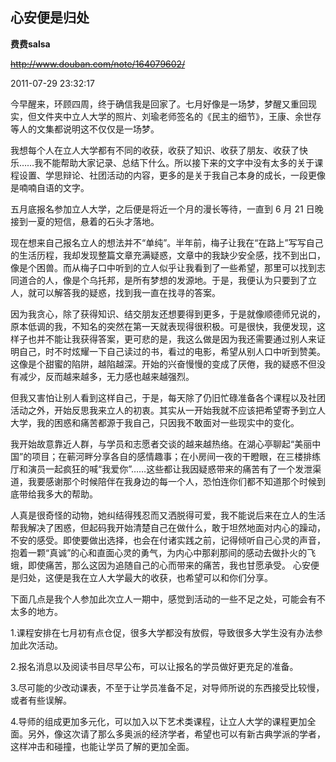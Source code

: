 ## 心安便是归处

**费费salsa**

~~http://www.douban.com/note/164079602/~~

2011-07-29 23:32:17

今早醒来，环顾四周，终于确信我是回家了。七月好像是一场梦，梦醒又重回现实，但文件夹中立人大学的照片、刘瑜老师签名的《民主的细节》，王康、余世存等人的文集都说明这不仅仅是一场梦。

我想每个人在立人大学都有不同的收获，收获了知识、收获了朋友、收获了快乐……我不能帮助大家记录、总结下什么。所以接下来的文字中没有太多的关于课程设置、学思辩论、社团活动的内容，更多的是关于我自己本身的成长，一段更像是喃喃自语的文字。

五月底报名参加立人大学，之后便是将近一个月的漫长等待，一直到 6 月 21 日晚接到一夏的短信，悬着的石头才落地。

现在想来自己报名立人的想法并不“单纯”。半年前，梅子让我在“在路上”写写自己的生活历程，我却发现整篇文章充满疑惑，文章中的我缺少安全感，找不到出口，像是个困兽。而从梅子口中听到的立人似乎让我看到了一些希望，那里可以找到志同道合的人，像是个乌托邦，是所有梦想的发源地。于是，我便认为只要到了立人，就可以解答我的疑惑，找到我一直在找寻的答案。

因为我贪心，除了获得知识、结交朋友还想要得到更多，于是就像顺德师兄说的，原本低调的我，不知名的突然在第一天就表现得很积极。可是很快，我便发现，这样子也并不能让我获得答案，更可悲的是，我这么做是因为我还需要通过别人来证明自己，时不时炫耀一下自己读过的书，看过的电影，希望从别人口中听到赞美。这像是个甜蜜的陷阱，越陷越深。开始的兴奋慢慢的变成了厌倦，我的疑惑不但没有减少，反而越来越多，无力感也越来越强烈。

但我又害怕让别人看到这样自己，于是，每天除了仍旧忙碌准备各个课程以及社团活动之外，开始反思我来立人的初衷。其实从一开始我就不应该把希望寄予到立人大学，我的困惑和痛苦都源于我自己，只因我不敢面对一些现实中的变化。

我开始故意靠近人群，与学员和志愿者交谈的越来越热络。在湖心亭聊起“美丽中国”的项目；在蕲河畔分享各自的感情趣事；在小房间一夜的干瞪眼，在三楼排练厅和演员一起疯狂的喊“我爱你”……这些都让我因疑惑带来的痛苦有了一个发泄渠道，我要感谢那个时候陪伴在我身边的每一个人，恐怕连你们都不知道那个时候到底带给我多大的帮助。

人真是很奇怪的动物，她纠结得残忍而又洒脱得可爱，我不能说后来在立人的生活帮我解决了困惑，但起码我开始清楚自己在做什么，敢于坦然地面对内心的躁动，不安的感受。即使要做出选择，也会在付诸实践之前，记得倾听自己心灵的声音，抱着一颗“真诚”的心和直面心灵的勇气，为内心中那刹那间的感动去做扑火的飞蛾，即使痛苦，那么这因为追随自己的心而带来的痛苦，我也甘愿承受。
心安便是归处，这便是我在立人大学最大的收获，也希望可以和你们分享。

下面几点是我个人参加此次立人一期中，感觉到活动的一些不足之处，可能会有不太多的地方。

1.课程安排在七月初有点仓促，很多大学都没有放假，导致很多大学生没有办法参加此次活动。

2.报名消息以及阅读书目尽早公布，可以让报名的学员做好更充足的准备。

3.尽可能的少改动课表，不至于让学员准备不足，对导师所说的东西接受比较慢，或者有些误解。

4.导师的组成更加多元化，可以加入以下艺术类课程，让立人大学的课程更加全面。另外，像这次请了那么多奥派的经济学者，希望也可以有新古典学派的学者，这样冲击和碰撞，也能让学员了解的更加全面。
